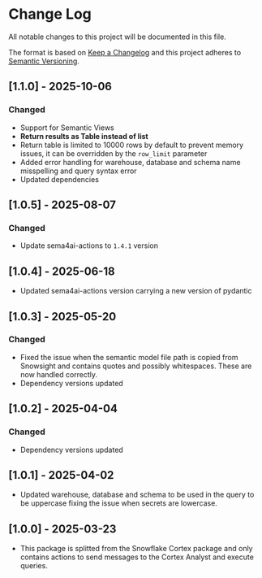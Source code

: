 # Change Log

All notable changes to this project will be documented in this file.

The format is based on [Keep a Changelog](https://keepachangelog.com/)
and this project adheres to [Semantic Versioning](https://semver.org/).

## [1.1.0] - 2025-10-06

### Changed
- Support for Semantic Views
- **Return results as Table instead of list**
- Return table is limited to 10000 rows by default to prevent memory issues, it can be overridden by the `row_limit` parameter
- Added error handling for warehouse, database and schema name misspelling and query syntax error
- Updated dependencies

## [1.0.5] - 2025-08-07

### Changed

- Update sema4ai-actions to `1.4.1` version

## [1.0.4] - 2025-06-18

- Updated sema4ai-actions version carrying a new version of pydantic

## [1.0.3] - 2025-05-20

### Changed

- Fixed the issue when the semantic model file path is copied from Snowsight and contains quotes and possibly whitespaces. These are now handled correctly.
- Dependency versions updated

## [1.0.2] - 2025-04-04

### Changed

- Dependency versions updated

## [1.0.1] - 2025-04-02

- Updated warehouse, database and schema to be used in the query to be uppercase fixing the issue when secrets are lowercase.

## [1.0.0] - 2025-03-23

- This package is splitted from the Snowflake Cortex package and only contains actions to send messages to the Cortex Analyst and execute queries.
